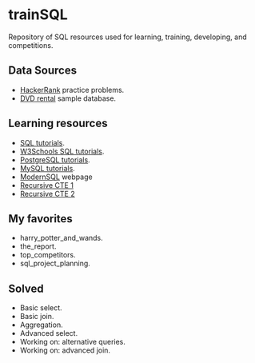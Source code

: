 # trainSQL

Repository of SQL resources used for learning, training, developing, and competitions.

## Data Sources
- [HackerRank](https://www.hackerrank.com/domains/sql?badge_type=sql) practice problems.
- [DVD rental](https://www.postgresqltutorial.com/postgresql-sample-database/) sample database.

## Learning resources
- [SQL tutorials](https://www.sqltutorial.org/).
- [W3Schools SQL tutorials](https://www.w3schools.com/sql/default.asp).
- [PostgreSQL tutorials](https://www.postgresqltutorial.com/).
- [MySQL tutorials](https://www.mysqltutorial.org/).
- [ModernSQL](https://modern-sql.com/) webpage
- [Recursive CTE 1](https://www.essentialsql.com/recursive-ctes-explained/)
- [Recursive CTE 2](https://mariadb.com/kb/en/recursive-common-table-expressions-overview/)

## My favorites
- harry_potter_and_wands.
- the_report.
- top_competitors.
- sql_project_planning.

## Solved
- Basic select.
- Basic join.
- Aggregation.
- Advanced select.
- Working on: alternative queries.
- Working on: advanced join.
